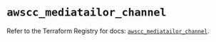 # `awscc_mediatailor_channel`

Refer to the Terraform Registry for docs: [`awscc_mediatailor_channel`](https://registry.terraform.io/providers/hashicorp/awscc/0.70.0/docs/resources/mediatailor_channel).
